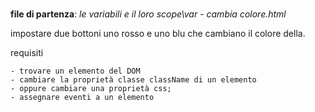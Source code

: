# 

**file di partenza**:
*le variabili e il loro scope\var - cambia colore.html*

impostare due bottoni uno rosso e uno blu che cambiano il colore della.

requisiti

    - trovare un elemento del DOM
    - cambiare la proprietà classe className di un elemento
    - oppure cambiare una proprietà css;
    - assegnare eventi a un elemento